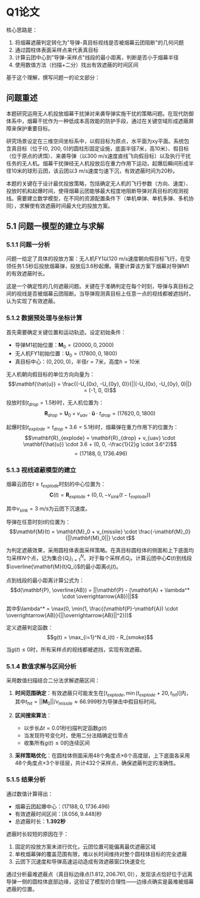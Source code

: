 # Q1论文

核心思路是：
1. 将烟幕遮蔽判定转化为"导弹-真目标视线是否被烟幕云团阻断"的几何问题
2. 通过圆柱体表面采样点来代表真目标
3. 计算云团中心到"导弹-采样点"线段的最小距离，判断是否小于烟幕半径
4. 使用数值方法（扫描+二分）找出有效遮蔽的时间区间

基于这个理解，撰写问题一的论文部分：

## 问题重述

本题研究运用无人机投放烟幕干扰弹对来袭导弹实施干扰的策略问题。在现代防御体系中，烟幕干扰作为一种低成本高效能的防护手段，通过在关键空域形成遮蔽屏障来保护重要目标。

研究场景设定在三维空间坐标系中，以假目标为原点，水平面为xy平面。系统包含真目标（位于(0, 200, 0)的圆柱形固定设施，底面半径7米，高10米）、假目标（位于原点的诱饵）、来袭导弹（以300 m/s速度直线飞向假目标）以及执行干扰任务的无人机。烟幕干扰弹经无人机投放后在重力作用下运动，起爆后瞬间形成半径10米的球形云团，该云团以3 m/s速度匀速下沉，有效遮蔽时间为20秒。

本题的关键在于设计最优投放策略，包括确定无人机的飞行参数（方向、速度）、投放时机和起爆时间，使得烟幕云团能够最大程度地阻断导弹对真目标的观测视线。需要建立数学模型，在不同的资源配置条件下（单机单弹、单机多弹、多机协同），求解使有效遮蔽时间最大化的投放方案。

## 5.1 问题一模型的建立与求解

### 5.1.1 问题一分析

问题一给定了具体的投放方案：无人机FY1以120 m/s速度朝向假目标飞行，在受领任务1.5秒后投放烟幕弹，投放后3.6秒起爆。需要计算该方案下烟幕对导弹M1的有效遮蔽时长。

这是一个确定性的几何遮蔽问题。关键在于准确判定在每个时刻，导弹与真目标之间的视线是否被烟幕云团阻断。当导弹观测真目标上任意一点的视线都被遮挡时，认为实现了有效遮蔽。

### 5.1.2 数据预处理与坐标计算

首先需要确定关键位置和运动轨迹。设定初始条件：
- 导弹M1初始位置：$\mathbf{M}_0 = (20000, 0, 2000)$
- 无人机FY1初始位置：$\mathbf{U}_0 = (17800, 0, 1800)$  
- 真目标中心：$(0, 200, 0)$，半径$r = 7$米，高度$h = 10$米

无人机朝向假目标的单位方向向量为：
$$\mathbf{\hat{u}} = \frac{(-U_{0x}, -U_{0y}, 0)}{||(-U_{0x}, -U_{0y}, 0)||} = (-1, 0, 0)$$

投放时刻$t_{drop} = 1.5$秒时，无人机位置为：
$$\mathbf{R}_{drop} = \mathbf{U}_0 + v_{uav} \cdot \mathbf{\hat{u}} \cdot t_{drop} = (17620, 0, 1800)$$

起爆时刻$t_{explode} = t_{drop} + 3.6 = 5.1$秒时，烟幕弹在重力作用下的位置为：
$$\mathbf{R}_{explode} = \mathbf{R}_{drop} + v_{uav} \cdot \mathbf{\hat{u}} \cdot 3.6 + (0, 0, -\frac{1}{2}g \cdot 3.6^2)$$
$$= (17188, 0, 1736.496)$$

### 5.1.3 视线遮蔽模型的建立

烟幕云团在$t \geq t_{explode}$时刻的中心位置为：
$$\mathbf{C}(t) = \mathbf{R}_{explode} + (0, 0, -v_{sink}(t - t_{explode}))$$

其中$v_{sink} = 3$ m/s为云团下沉速度。

导弹在任意时刻$t$的位置为：
$$\mathbf{M}(t) = \mathbf{M}_0 + v_{missile} \cdot \frac{-\mathbf{M}_0}{||\mathbf{M}_0||} \cdot t$$

为判定遮蔽效果，采用圆柱体表面采样策略。在真目标圆柱体的侧面和上下底面均匀采样$N$个点，记为集合$\{Q_i\}_{i=1}^N$。对于每个采样点$Q_i$，计算云团中心$\mathbf{C}(t)$到线段$\overline{\mathbf{M}(t)Q_i}$的最小距离$d_i(t)$。

点到线段的最小距离计算公式为：
$$d(\mathbf{P}, \overline{AB}) = ||\mathbf{P} - (\mathbf{A} + \lambda^* \cdot \overrightarrow{AB})||$$

其中$\lambda^* = \max(0, \min(1, \frac{(\mathbf{P}-\mathbf{A}) \cdot \overrightarrow{AB}}{||\overrightarrow{AB}||^2}))$

定义遮蔽判定函数：
$$g(t) = \max_{i=1}^N d_i(t) - R_{smoke}$$

当$g(t) \leq 0$时，所有采样点的视线都被遮挡，实现有效遮蔽。

### 5.1.4 数值求解与区间分析

采用数值扫描结合二分法求解遮蔽区间：

1. **时间范围确定**：有效遮蔽只可能发生在$[t_{explode}, \min(t_{explode} + 20, t_{hit})]$内，其中$t_{hit} = ||\mathbf{M}_0||/v_{missile} \approx 66.999$秒为导弹击中假目标时间。

2. **区间搜索算法**：
   - 以步长$\Delta t = 0.01$秒扫描判定函数$g(t)$
   - 当发现符号变化时，使用二分法精确定位零点
   - 收集所有$g(t) \leq 0$的连续区间

3. **采样策略优化**：在圆柱体侧面采用48个角度点×6个高度层，上下底面各采用48个角度点×3个半径层，共计432个采样点，确保遮蔽判定的准确性。

### 5.1.5 结果分析

通过数值计算得出：
- 烟幕云团起爆中心：$(17188, 0, 1736.496)$
- 有效遮蔽时间区间：$[8.056, 9.448]$秒
- 总遮蔽时长：**1.392秒**

遮蔽时长较短的原因在于：
1. 固定的投放方案未进行优化，云团位置可能偏离最优遮蔽区域
2. 单枚烟幕弹的覆盖范围有限，难以长时间维持对整个圆柱体目标的完全遮蔽
3. 云团下沉速度和导弹高速运动造成有效遮蔽窗口快速变化

通过分析最难遮蔽点（真目标边缘点$(1.812, 206.761, 0)$），发现该点恰好位于远离导弹一侧的圆柱体底部边缘，这验证了模型的合理性——边缘点确实是最难被烟幕遮蔽的位置。
